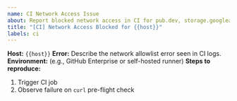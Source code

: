 ```yaml
---
name: CI Network Access Issue
about: Report blocked network access in CI for pub.dev, storage.googleapis.com, firebase-public.firebaseio.com, metadata.google.internal, raw.githubusercontent.com or 169.254.169.254
title: "[CI] Network Access Blocked for {{host}}"
labels: ci
---
```


**Host:** `{{host}}`
**Error:** Describe the network allowlist error seen in CI logs.
**Environment:** (e.g., GitHub Enterprise or self-hosted runner)
**Steps to reproduce:**
1. Trigger CI job
2. Observe failure on `curl` pre-flight check
